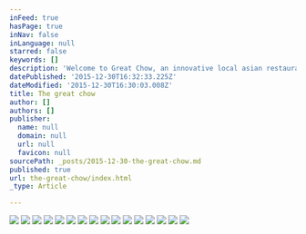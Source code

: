 ```yaml
---
inFeed: true
hasPage: true
inNav: false
inLanguage: null
starred: false
keywords: []
description: 'Welcome to Great Chow, an innovative local asian restaurant serving the finest chinese food, japanese food and sushi at its Quincy and Abington, MA locations.'
datePublished: '2015-12-30T16:32:33.225Z'
dateModified: '2015-12-30T16:30:03.008Z'
title: The great chow
author: []
authors: []
publisher:
  name: null
  domain: null
  url: null
  favicon: null
sourcePath: _posts/2015-12-30-the-great-chow.md
published: true
url: the-great-chow/index.html
_type: Article

---
```

![](https://the-grid-user-content.s3-us-west-2.amazonaws.com/f79ba8dd-897e-46aa-98c2-1fc6378aef88.JPG)
![](https://the-grid-user-content.s3-us-west-2.amazonaws.com/f4295233-6480-42e8-a067-1401c841cfd9.JPG)
![](https://the-grid-user-content.s3-us-west-2.amazonaws.com/d6455bf4-742c-4782-839d-485d68410ff9.JPG)
![](https://the-grid-user-content.s3-us-west-2.amazonaws.com/955d29fe-c7ce-44b8-89dd-d020966b51df.JPG)
![](https://the-grid-user-content.s3-us-west-2.amazonaws.com/06f2e27e-30f8-4869-8088-cd8816f6cfa3.JPG)
![](https://the-grid-user-content.s3-us-west-2.amazonaws.com/a385ccd5-c895-4482-991e-7a3c83fac3ae.JPG)
![](https://the-grid-user-content.s3-us-west-2.amazonaws.com/8a1aafea-0d17-4849-8291-6709bd2dfdda.JPG)
![](https://the-grid-user-content.s3-us-west-2.amazonaws.com/b37be441-f221-4736-ae00-d73b6485aa41.JPG)
![](https://the-grid-user-content.s3-us-west-2.amazonaws.com/aa4d12d6-2291-4604-9ead-b39602a12f2c.JPG)
![](https://the-grid-user-content.s3-us-west-2.amazonaws.com/22c39c87-ea66-48f6-9337-19663c7c95d7.JPG)
![](https://the-grid-user-content.s3-us-west-2.amazonaws.com/c62f4b26-be73-4872-940c-72f0a22dfbf0.JPG)
![](https://the-grid-user-content.s3-us-west-2.amazonaws.com/c6b683fe-7a9f-4b61-9e4a-cdd9dfa466a0.JPG)
![](https://the-grid-user-content.s3-us-west-2.amazonaws.com/9138ff20-dd80-4a32-acc2-47f2ad43372f.JPG)
![](https://the-grid-user-content.s3-us-west-2.amazonaws.com/fe4b21e2-5744-467b-aae8-2e2a9fccaa4f.JPG)
![](https://the-grid-user-content.s3-us-west-2.amazonaws.com/b3c8be31-b167-4e4f-937b-7484ef2b89c6.JPG)
![](https://the-grid-user-content.s3-us-west-2.amazonaws.com/04568520-4c17-4874-b387-0c7ddb2fc04d.JPG)